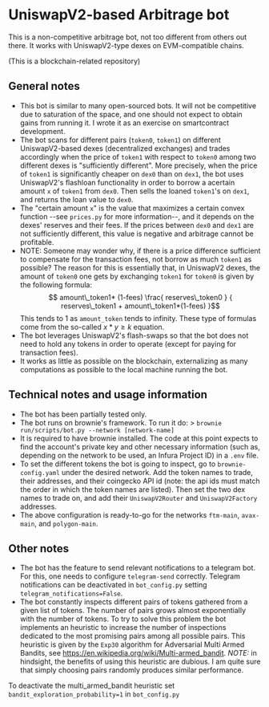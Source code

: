 # UniswapV2-based Arbitrage bot

This is a non-competitive arbitrage bot, not too different from others out there. It works with UniswapV2-type dexes on EVM-compatible chains.

(This is a blockchain-related repository)

## General notes
- This bot is similar to many open-sourced bots. It will not be competitive due to saturation of the space, and one should not expect to obtain gains from running it. I wrote it as an exercise on smartcontract development.
- The bot scans for different pairs (`token0`, `token1`) on different UniswapV2-based dexes (decentralized exchanges) and trades accordingly when the price of `token1` with respect to `token0` among two different dexes is "sufficiently different". More precisely, when the price of `token1` is significantly cheaper on `dex0` than on `dex1`, the bot uses UniswapV2's flashloan functionality in order to borrow a acertain amount `x` of `token1` from `dex0`. Then sells the loaned `token1`'s on `dex1`, and returns the loan value to `dex0`.
- The "certain amount `x`" is the value that maximizes a certain convex function --see `prices.py` for more information--, and it depends on the dexes' reserves and their fees. If the prices between `dex0` and `dex1` are not sufficiently different, this value is negative and arbitrage cannot be profitable.
- NOTE: Someone may wonder why, if there is a price difference sufficient to compensate for the transaction fees, not borrow as much `token1` as possible? The reason for this is essentially that, in UniswapV2 dexes, the amount of `token0` one gets by exchanging `token1` for `token0` is given by the following formula:
    $$ amount\_token1* (1-fees) \frac{ reserves\_token0 } { reserves\_token1 + amount\_token1*(1-fees) }$$
    This tends to 1 as `amount_token` tends to infinity. These type of formulas come from the so-called $x*y\geq k$ equation.
- The bot leverages UniswapV2's flash-swaps so that the bot does not need to hold any tokens in order to operate (except for paying for transaction fees).
- It works as little as possible on the blockchain, externalizing as many computations as possible to the local machine running the bot.


## Technical notes and usage information

- The bot has been partially tested only. 
- The bot runs on brownie's framework. To run it do: > `brownie run/scripts/bot.py --network [network-name]`
- It is required to have brownie installed. The code at this point expects to find the account's private key and other necessary information (such as, depending on the network to be used, an Infura Project ID) in a `.env` file.
- To set the different tokens the bot is going to inspect, go to `brownie-config.yaml` under the desired network. Add the token names to trade, their addresses, and their coingecko API id (note: the api ids must match the order in which the token names are listed). Then set the two dex names to trade on, and add their `UniswapV2Router` and `UniswapV2Factory` addresses.
- The above configuration is ready-to-go for the networks `ftm-main`, `avax-main`, and `polygon-main`.

## Other notes

- The bot has the feature to send relevant notifications to a telegram bot. For this, one needs to configure `telegram-send` correctly. Telegram notifications can be deactivated in `bot_config.py` setting `telegram_notifications=False`.
- The bot constantly inspects different pairs of tokens gathered from a given list of tokens. The number of pairs grows almost exponentially with the number of tokens. To try to solve this problem the bot implements an heuristic to increase the number of inspections dedicated to the most promising pairs among all
possible pairs. This heuristic is given by the `Exp30` algorithm for Adversarial Multi Armed Bandits, see <https://en.wikipedia.org/wiki/Multi-armed_bandit>.
_NOTE:_ in hindsight, the benefits of using this heuristic are dubious. I am quite sure that simply choosing pairs randomly produces  similar performance. 

To deactivate the multi_armed_bandit heuristic set `bandit_exploration_probability=1` in `bot_config.py`


